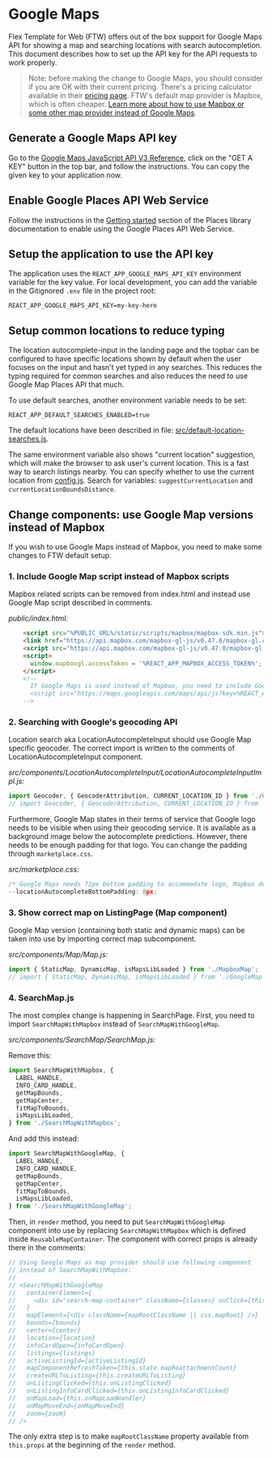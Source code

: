 # Google Maps

Flex Template for Web (FTW) offers out of the box support for Google Maps API for showing a map and
searching locations with search autocompletion. This document describes how to set up the API key
for the API requests to work properly.

> Note: before making the change to Google Maps, you should consider if you are OK with their
> current pricing. There's a pricing calculator available in their
> [pricing page](https://cloud.google.com/maps-platform/pricing/). FTW's default map provider is
> Mapbox, which is often cheaper.
> [Learn more about how to use Mapbox or some other map provider instead of Google Maps](https://github.com/sharetribe/flex-template-web/blob/e6034c7690c095553f44092b032689cd6b6f7546/docs/map-providers.md).

## Generate a Google Maps API key

Go to the
[Google Maps JavaScript API V3 Reference](https://developers.google.com/maps/documentation/javascript/reference),
click on the "GET A KEY" button in the top bar, and follow the instructions. You can copy the given
key to your application now.

## Enable Google Places API Web Service

Follow the instructions in the
[Getting started](https://developers.google.com/maps/documentation/javascript/places#GetStarted)
section of the Places library documentation to enable using the Google Places API Web Service.

## Setup the application to use the API key

The application uses the `REACT_APP_GOOGLE_MAPS_API_KEY` environment variable for the key value. For
local development, you can add the variable in the Gitignored `.env` file in the project root:

```
REACT_APP_GOOGLE_MAPS_API_KEY=my-key-here
```

## Setup common locations to reduce typing

The location autocomplete-input in the landing page and the topbar can be configured to have
specific locations shown by default when the user focuses on the input and hasn't yet typed in any
searches. This reduces the typing required for common searches and also reduces the need to use
Google Map Places API that much.

To use default searches, another environment variable needs to be set:

```
REACT_APP_DEFAULT_SEARCHES_ENABLED=true
```

The default locations have been described in file:
[src/default-location-searches.js](../src/default-location-searches.js).

The same environment variable also shows "current location" suggestion, which will make the browser
to ask user's current location. This is a fast way to search listings nearby. You can specify
whether to use the current location from [config.js](../src/config.js). Search for variables:
`suggestCurrentLocation` and `currentLocationBoundsDistance`.

## Change components: use Google Map versions instead of Mapbox

If you wish to use Google Maps instead of Mapbox, you need to make some changes to FTW default
setup.

### 1. Include Google Map script instead of Mapbox scripts

Mapbox related scripts can be removed from index.html and instead use Google Map script described in
comments.

_public/index.html:_

```html
    <script src="%PUBLIC_URL%/static/scripts/mapbox/mapbox-sdk.min.js"></script>
    <link href="https://api.mapbox.com/mapbox-gl-js/v0.47.0/mapbox-gl.css" rel="stylesheet" />
    <script src="https://api.mapbox.com/mapbox-gl-js/v0.47.0/mapbox-gl.js"></script>
    <script>
      window.mapboxgl.accessToken = '%REACT_APP_MAPBOX_ACCESS_TOKEN%';
    </script>
    <!--
      If Google Maps is used instead of Mapbox, you need to include Google's script instead:
      <script src="https://maps.googleapis.com/maps/api/js?key=%REACT_APP_GOOGLE_MAPS_API_KEY%&libraries=places"></script>
    -->
```

### 2. Searching with Google's geocoding API

Location search aka LocationAutocompleteInput should use Google Map specific geocoder. The correct
import is written to the comments of LocationAutocompleteInput component.

_src/components/LocationAutocompleteInput/LocationAutocompleteInputImpl.js:_

```js
import Geocoder, { GeocoderAttribution, CURRENT_LOCATION_ID } from './GeocoderMapbox';
// import Geocoder, { GeocoderAttribution, CURRENT_LOCATION_ID } from './GeocoderGoogleMaps';
```

Furthermore, Google Map states in their terms of service that Google logo needs to be visible when
using their geocoding service. It is available as a background image below the autocomplete
predictions. However, there needs to be enough padding for that logo. You can change the padding
through `marketplace.css`.

_src/marketplace.css:_

```js
/* Google Maps needs 72px bottom padding to accommodate logo, Mapbox doesn't have one */
--locationAutocompleteBottomPadding: 8px;
```

### 3. Show correct map on ListingPage (Map component)

Google Map version (containing both static and dynamic maps) can be taken into use by importing
correct map subcomponent.

_src/components/Map/Map.js:_

```js
import { StaticMap, DynamicMap, isMapsLibLoaded } from './MapboxMap';
// import { StaticMap, DynamicMap, isMapsLibLoaded } from './GoogleMap';
```

### 4. SearchMap.js

The most complex change is happening in SearchPage. First, you need to import `SearchMapWithMapbox`
instead of `SearchMapWithGoogleMap`.

_src/components/SearchMap/SearchMap.js:_

Remove this:

```js
import SearchMapWithMapbox, {
  LABEL_HANDLE,
  INFO_CARD_HANDLE,
  getMapBounds,
  getMapCenter,
  fitMapToBounds,
  isMapsLibLoaded,
} from './SearchMapWithMapbox';
```

And add this instead:

```js
import SearchMapWithGoogleMap, {
  LABEL_HANDLE,
  INFO_CARD_HANDLE,
  getMapBounds,
  getMapCenter,
  fitMapToBounds,
  isMapsLibLoaded,
} from './SearchMapWithGoogleMap';
```

Then, in `render` method, you need to put `SearchMapWithGoogleMap` component into use by replacing
`SearchMapWithMapbox` which is defined inside `ReusableMapContainer`. The component with correct
props is already there in the comments:

```js
// Using Google Maps as map provider should use following component
// instead of SearchMapWithMapbox:
//
// <SearchMapWithGoogleMap
//   containerElement={
//     <div id="search-map-container" className={classes} onClick={this.onMapClicked} />
//   }
//   mapElement={<div className={mapRootClassName || css.mapRoot} />}
//   bounds={bounds}
//   center={center}
//   location={location}
//   infoCardOpen={infoCardOpen}
//   listings={listings}
//   activeListingId={activeListingId}
//   mapComponentRefreshToken={this.state.mapReattachmentCount}
//   createURLToListing={this.createURLToListing}
//   onListingClicked={this.onListingClicked}
//   onListingInfoCardClicked={this.onListingInfoCardClicked}
//   onMapLoad={this.onMapLoadHandler}
//   onMapMoveEnd={onMapMoveEnd}
//   zoom={zoom}
// />
```

The only extra step is to make `mapRootClassName` property available from `this.props` at the
beginning of the `render` method.
